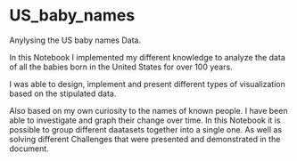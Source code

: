 # US_baby_names
Anylysing the US baby names Data.

In this Notebook I implemented my different knowledge to analyze the data of all the babies born in the United States for over 100 years.

I was able to design, implement and present different types of visualization based on the stipulated data.

Also based on my own curiosity to the names of known people. I have been able to investigate and graph their change over time. In this Notebook it is possible to group different daatasets together into a single one. As well as solving different Challenges that were presented and demonstrated in the document.

